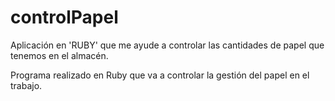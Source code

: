 controlPapel
============

Aplicación en 'RUBY' que me ayude a controlar las cantidades de papel que tenemos en el almacén.

Programa realizado en Ruby que va a controlar la gestión del papel en el
trabajo. 
